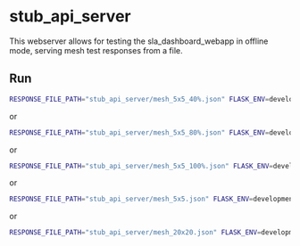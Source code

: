 # stub_api_server

This webserver allows for testing the sla_dashboard_webapp in offline mode, serving mesh test responses from a file.

## Run

```bash
RESPONSE_FILE_PATH="stub_api_server/mesh_5x5_40%.json" FLASK_ENV=development FLASK_APP=stub_api_server flask run --port=9050
```
or
```bash
RESPONSE_FILE_PATH="stub_api_server/mesh_5x5_80%.json" FLASK_ENV=development FLASK_APP=stub_api_server flask run --port=9050
```
or
```bash
RESPONSE_FILE_PATH="stub_api_server/mesh_5x5_100%.json" FLASK_ENV=development FLASK_APP=stub_api_server flask run --port=9050
```
or
```bash
RESPONSE_FILE_PATH="stub_api_server/mesh_5x5.json" FLASK_ENV=development FLASK_APP=stub_api_server flask run --port=9050
```
or
```bash
RESPONSE_FILE_PATH="stub_api_server/mesh_20x20.json" FLASK_ENV=development FLASK_APP=stub_api_server flask run --port=9050
```
